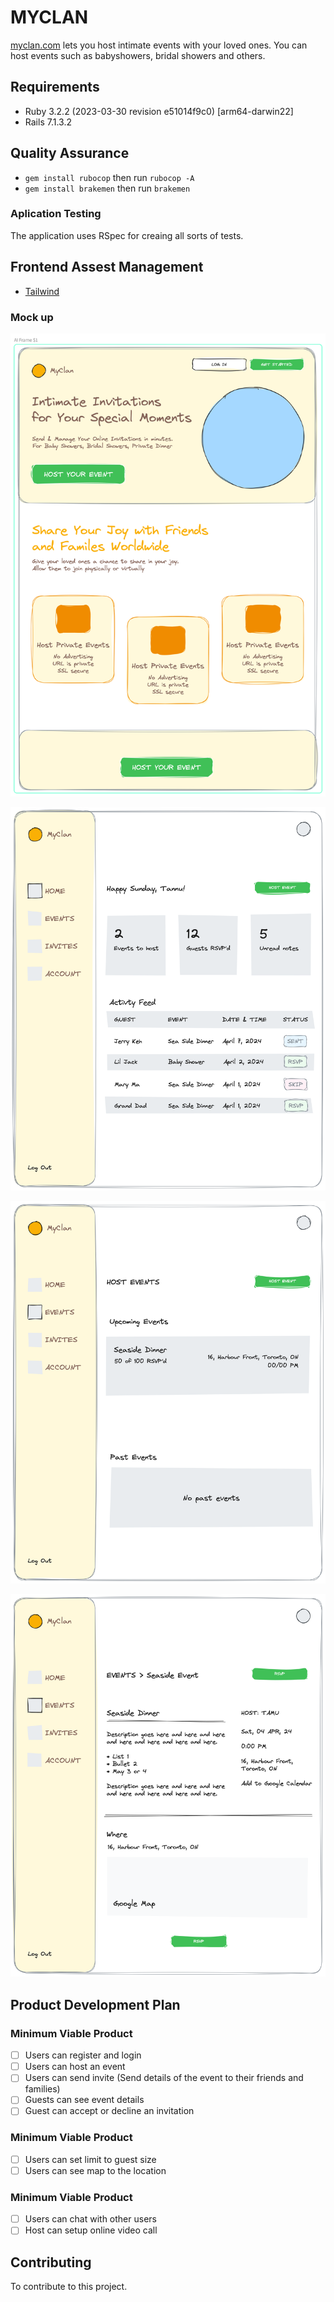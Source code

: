 # MYCLAN

[myclan.com](https://github.com/) lets you host intimate events with your loved ones. You can host events such as babyshowers, bridal showers and others.

## Requirements

- Ruby 3.2.2 (2023-03-30 revision e51014f9c0) [arm64-darwin22]
- Rails 7.1.3.2

## Quality Assurance

- `gem install rubocop` then run `rubocop -A`
- `gem install brakemen` then run `brakemen`

### Aplication Testing

The application uses RSpec for creaing all sorts of tests.

## Frontend Assest Management

- [Tailwind](https://tailwindcss.com)

### Mock up

![Landing page](/public/mockup/01-landing-page.png "landing page")

![Dashbord](/public/mockup/02-dashboard-page.png "dashboard page")

![Manage event page](/public/mockup/03-event-index-page.png "manage event page")

![See event page](/public/mockup/04-event-show-page.png "see event page")

## Product Development Plan

### Minimum Viable Product

- [ ] Users can register and login
- [ ] Users can host an event
- [ ] Users can send invite (Send details of the event to their friends and families)
- [ ] Guests can see event details
- [ ] Guest can accept or decline an invitation

### Minimum Viable Product

- [ ] Users can set limit to guest size
- [ ] Users can see map to the location

### Minimum Viable Product

- [ ] Users can chat with other users
- [ ] Host can setup online video call

## Contributing

To contribute to this project.
